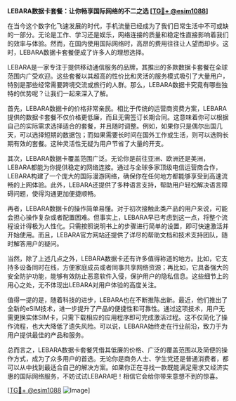 **LEBARA数据卡套餐：让你畅享国际网络的不二之选 [[TG💪+ @esim1088](https://t.me/s/esim1088)]**

在当今这个数字化飞速发展的时代，手机流量已经成为了我们日常生活中不可或缺的一部分。无论是工作、学习还是娱乐，网络连接的质量和稳定性直接影响着我们的效率与体验。然而，在国内使用国际网络时，高昂的费用往往让人望而却步。这时，LEBARA数据卡套餐便成了许多人的理想选择。

LEBARA是一家专注于提供移动通信服务的品牌，其推出的多款数据卡套餐在全球范围内广受欢迎。这些套餐以其超高的性价比和灵活的服务模式吸引了大量用户，特别是那些经常需要跨境交流或旅行的人群。那么，LEBARA数据卡究竟有哪些独特的优势呢？让我们一起来深入了解。

首先，LEBARA数据卡的价格非常亲民。相比于传统的运营商资费方案，LEBARA提供的数据卡套餐不仅价格更低廉，而且无需签订长期合同。这意味着你可以根据自己的实际需求选择适合的套餐，并且随时调整。例如，如果你只是偶尔出国几天，可以选择短期的数据包；而如果需要长时间在国外工作或生活，则可以选购长期有效的套餐。这种灵活性无疑为用户节省了大量的开支。

其次，LEBARA数据卡覆盖范围广泛。无论你是前往亚洲、欧洲还是美洲，LEBARA都能为你提供稳定的网络连接。通过与全球多家顶级电信运营商合作，LEBARA构建了一个庞大的国际漫游网络，确保你在任何地方都能够享受到高速流畅的上网体验。此外，LEBARA还提供了多种语言支持，帮助用户轻松解决语言障碍问题，使得沟通更加便捷顺畅。

再者，LEBARA数据卡的操作简单易懂。对于初次接触此类产品的用户来说，可能会担心操作复杂或者配置困难。但事实上，LEBARA早已考虑到这一点，将整个流程设计得极为人性化。只需按照说明书上的步骤进行简单的设置，即可快速激活并开始使用。而且，LEBARA官方网站还提供了详尽的帮助文档和技术支持团队，随时解答用户的疑问。

当然，除了上述几点之外，LEBARA数据卡还有许多值得称道的地方。比如，它支持多设备同时在线，方便家庭成员或者同事共享网络资源；再比如，它具备强大的安全防护功能，能够有效防止恶意软件入侵，保护用户的隐私信息。这些细节上的用心之处，无不体现出LEBARA对用户体验的高度关注。

值得一提的是，随着科技的进步，LEBARA也在不断推陈出新。最近，他们推出了全新的eSIM技术，进一步提升了产品的便捷性和可靠性。通过这项技术，用户无需更换实体SIM卡，只需下载相应的应用程序即可完成激活过程。这不仅简化了操作流程，也大大降低了遗失风险。可以说，LEBARA始终走在行业前沿，致力于为用户提供最佳的产品和服务。

总而言之，LEBARA数据卡套餐凭借其低廉的价格、广泛的覆盖范围以及简便的操作方式，成为了众多用户的首选。无论你是商务人士、学生党还是普通消费者，都可以从中找到最适合自己的解决方案。如果你正在寻找一款既能满足需求又经济实惠的国际网络服务，不妨试试LEBARA吧！相信它会给你带来意想不到的惊喜。

[[TG💪+ @esim1088](https://t.me/s/esim1088) ![Image](https://i.postimg.cc/4NQfJmqS/Snipaste-2025-05-13-00-14-12.png)]